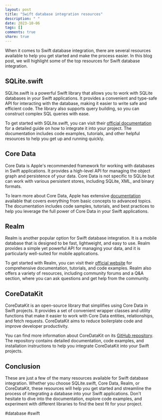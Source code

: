 ```yaml
---
layout: post
title: "Swift database integration resources"
description: " "
date: 2023-10-06
tags: []
comments: true
share: true
---
```


When it comes to Swift database integration, there are several resources available to help you get started and make the process easier. In this blog post, we will highlight some of the top resources for Swift database integration.

## SQLite.swift

SQLite.swift is a powerful Swift library that allows you to work with SQLite databases in your Swift applications. It provides a convenient and type-safe API for interacting with the database, making it easier to write safe and efficient code. The library also supports query building, so you can construct complex SQL queries with ease.

To get started with SQLite.swift, you can visit their [official documentation](https://github.com/stephencelis/SQLite.swift) for a detailed guide on how to integrate it into your project. The documentation includes code examples, tutorials, and other helpful resources to help you get up and running quickly.

## Core Data

Core Data is Apple's recommended framework for working with databases in Swift applications. It provides a high-level API for managing the object graph and persistence of your data. Core Data is not specific to SQLite but can work with various persistent stores, including SQLite, XML, and binary formats.

To learn more about Core Data, Apple has extensive [documentation](https://developer.apple.com/documentation/coredata) available that covers everything from basic concepts to advanced topics. The documentation includes code samples, tutorials, and best practices to help you leverage the full power of Core Data in your Swift applications.

## Realm

Realm is another popular option for Swift database integration. It is a mobile database that is designed to be fast, lightweight, and easy to use. Realm provides a simple yet powerful API for managing your data, and it is particularly well-suited for mobile applications.

To get started with Realm, you can visit their [official website](https://realm.io/docs/swift/latest/) for comprehensive documentation, tutorials, and code examples. Realm also offers a variety of resources, including community forums and a Q&A section, where you can ask questions and get help from the community.

## CoreDataKit

CoreDataKit is an open-source library that simplifies using Core Data in Swift projects. It provides a set of convenient wrapper classes and utility functions that make it easier to work with Core Data entities, relationships, and fetch requests. CoreDataKit aims to reduce boilerplate code and improve developer productivity.

You can find more information about CoreDataKit on its [GitHub repository](https://github.com/magicalpanda/MagicalRecord). The repository contains detailed documentation, code examples, and installation instructions to help you integrate CoreDataKit into your Swift projects.

## Conclusion

These are just a few of the many resources available for Swift database integration. Whether you choose SQLite.swift, Core Data, Realm, or CoreDataKit, these resources will help you get started and streamline the process of integrating a database into your Swift applications. Don't hesitate to dive into the documentation, explore code examples, and experiment with different libraries to find the best fit for your project.

#database #swift